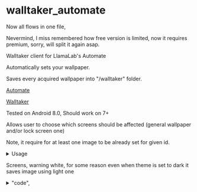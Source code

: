# walltaker_automate

Now all flows in one file,

Nevermind, I miss remembered how free version is limited, now it requires premium, sorry, will split it again asap. 

Walltaker client for LlamaLab's Automate

Automatically sets your wallpaper.

Saves every acquired wallpaper into "/walltaker" folder.

[Automate](https://llamalab.com/automate/)


[Walltaker](https://github.com/PawCorp/walltaker)



Tested on Android 8.0, Should work on 7+

Allows user to choose which screens should be affected (general wallpaper and/or lock screen one)

Note, it require for at least one image to be already set for given id.

<details>
  <summary>Usage</summary>  

Import WalltakerClient.flo nto Automate (to see how to install and use Atomate check their site). 

Start WalltakerClient. (Select "Start" option)

If you decide to change settings stop client and start "Settings" option.
  

 </details>


Screens, warning white, for some reason even when theme is set to dark it saves image using light one 
<details> 
  <summary> "code", </summary>  

![code](/images/WalltakerClient.png)


</details>
